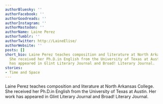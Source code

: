 ```yaml
---
authorBluesky: ''
authorFacebook: ''
authorGoodreads: ''
authorInstagram: ''
authorMastodon: ''
authorName: Laine Perez
authorTumblr: ''
authorTwitter: http://LaineElise/
authorWebsite: ''
posts: []
short_bio: Laine Perez teaches composition and literature at North Arkansas College.
  She received her Ph.D.in English from the University of Texas at Austin. Her work
  has appeared in Glint Literary Journal and Broad! Literary Journal.
stories:
- Time and Space
---
```


Laine Perez teaches composition and literature at North Arkansas College. She received her Ph.D.in English from the University of Texas at Austin. Her work has appeared in Glint Literary Journal and Broad! Literary Journal.